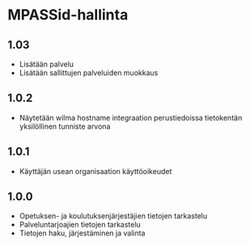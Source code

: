 # MPASSid-hallinta

## 1.03
- Lisätään palvelu 
- Lisätään sallittujen palveluiden muokkaus
## 1.0.2
- Näytetään wilma hostname integraation perustiedoissa tietokentän yksilöllinen tunniste arvona

## 1.0.1
- Käyttäjän usean organisaation käyttöoikeudet

## 1.0.0

- Opetuksen- ja koulutuksenjärjestäjien tietojen tarkastelu
- Palveluntarjoajien tietojen tarkastelu
- Tietojen haku, järjestäminen ja valinta
